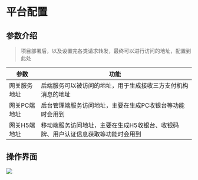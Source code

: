# 平台配置

## 参数介绍
> 项目部署后，以及设置完各类请求转发，最终可以进行访问的地址，配置到此处

| 参数      | 功能                                        |
|---------|-------------------------------------------|
| 网关服务地址  | 后端服务可以被访问的地址，用于生成接收三方支付机构消息的地址            |
| 网关PC端地址 | 后台管理端服务访问地址，主要在生成PC收银台等功能时会用到             |
| 网关H5端地址 | 移动端服务访问地址，主要在生成H5收银台、收银码牌、用户认证信息获取等功能时会用到 |                        


## 操作界面

![](https://cdn.jsdelivr.net/gh/xxm1995/picx-images-hosting@master/daxpay/微信截图_20241207222550.2kryqws7xw.webp)
